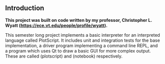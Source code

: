 Introduction
-------------
**This project was built on code written by my professor, Christopher L. Wyatt (https://ece.vt.edu/people/profile/wyatt).**

This semester long project implements a basic interpreter for an interpreted language called PlotScript. It includes unit and integration tests for the base implementation, a driver program implementing a command line REPL, and a program which uses Qt to draw a basic GUI for more complex output. These are called (plotscript) and (notebook) respectively.
